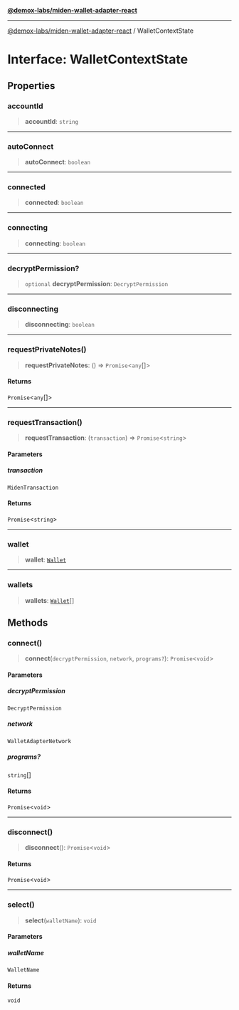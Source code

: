 [**@demox-labs/miden-wallet-adapter-react**](../README.md)

***

[@demox-labs/miden-wallet-adapter-react](../README.md) / WalletContextState

# Interface: WalletContextState

## Properties

### accountId

> **accountId**: `string`

***

### autoConnect

> **autoConnect**: `boolean`

***

### connected

> **connected**: `boolean`

***

### connecting

> **connecting**: `boolean`

***

### decryptPermission?

> `optional` **decryptPermission**: `DecryptPermission`

***

### disconnecting

> **disconnecting**: `boolean`

***

### requestPrivateNotes()

> **requestPrivateNotes**: () => `Promise`\<`any`[]\>

#### Returns

`Promise`\<`any`[]\>

***

### requestTransaction()

> **requestTransaction**: (`transaction`) => `Promise`\<`string`\>

#### Parameters

##### transaction

`MidenTransaction`

#### Returns

`Promise`\<`string`\>

***

### wallet

> **wallet**: [`Wallet`](Wallet.md)

***

### wallets

> **wallets**: [`Wallet`](Wallet.md)[]

## Methods

### connect()

> **connect**(`decryptPermission`, `network`, `programs?`): `Promise`\<`void`\>

#### Parameters

##### decryptPermission

`DecryptPermission`

##### network

`WalletAdapterNetwork`

##### programs?

`string`[]

#### Returns

`Promise`\<`void`\>

***

### disconnect()

> **disconnect**(): `Promise`\<`void`\>

#### Returns

`Promise`\<`void`\>

***

### select()

> **select**(`walletName`): `void`

#### Parameters

##### walletName

`WalletName`

#### Returns

`void`
